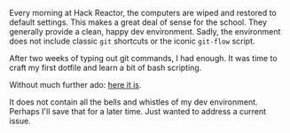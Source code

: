 Every morning at Hack Reactor, the computers are wiped and restored to default settings. This makes a great deal of sense for the school. They generally provide a clean, happy dev environment. Sadly, the environment does not include classic `git` shortcuts or the iconic `git-flow` script.

After two weeks of typing out git commands, I had enough. It was time to craft my first dotfile and learn a bit of bash scripting.

Without much further ado: [here it is](https://github.com/AndrewSouthpaw/git-env-setup-for-Hack-Reactor).

It does not contain all the bells and whistles of my dev environment. Perhaps I'll save that for a later time. Just wanted to address a current issue.